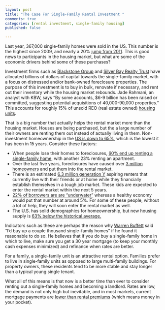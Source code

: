 ```yaml
---
layout: post
title: "The Case For Single-Family Rental Investment "
comments: true
categories: [rental investment, single-family housing]
published: false

---
```


Last year, 367,000 single-family homes were sold in the US. This number is the highest since 2009, and nearly a 20% [jump from 2011](http://www.valueline.com/Markets/Commentary.aspx?id=14076). This is good news to participants in the housing market, but what are some of the economic drivers behind some of these purchases?

Investment firms such as [Blackstone Group](http://www.blackstone.com/) and [Silver Bay Realty Trust](http://data.cnbc.com/quotes/SBY) have allocated billions of dollars of capital towards the single-family market, with a focus on distressed and/or bank-owned foreclosure properties. The purpose of this investment is to buy in bulk, renovate if necessary, and rent out their inventory while the housing market rebounds. Jade Rahmani, an analyst with KBW, says “By some accounts, $6-9 billion has been raised or committed, suggesting potential acquisitions of 40,000-90,000 properties.” This accounts for roughly 15% of unsold REO (real estate owned) [housing units](http://www.cnbc.com/id/100366417). 

That is a big number that actually helps the rental market more than the housing market. Houses are being purchased, but the a large number of their owners are renting them out instead of actually living in them. Non-investment homeownership in the [US is down to 65%](http://www.census.gov/housing/hvs/files/qtr412/q412press.pdf), which is the lowest it has been in 15 years. Consider these factors:

* When people lose their homes to foreclosures, [60% end up renting a single-family home](http://www.forbes.com/sites/kenrapoza/2012/04/04/how-single-family-home-investing-can-save-the-housing-market/), with another 23% renting an apartment.
* Over the last five years, foreclosures have caused over [3 million homeowners](http://www.realestateeconomywatch.com/2012/04/single-family-rentals-now-exceed-multifamily/) and put them into the rental market.
* There is an estimated [6.3 million generation Y](http://www.forbes.com/sites/kenrapoza/2012/04/04/how-single-family-home-investing-can-save-the-housing-market/2/) aspiring renters that currently live with their friends or at home while they financially establish themselves in a tough job market. These kids are expected to enter the rental market within the next 5 years.
* [22% of borrowers are are “underwater”](http://makinsensebabe.com/number-of-new-us-single-family-homes-sales-fell-in-december-2012-while-home-prices-rose-so-basically-nobody-can-afford-a-home/) whereas a healthy economy would put that number at around 5%. For some of these people, without a lot of help, they will soon enter the rental market as well.
* The U.S. has solid demographics for homeownership, but new housing supply is [63% below the historical average.](http://www.blackstone.com/news-views/blackstone-blog/blackstone-creates-national-single-family-rental-home-platform)

Indicators such as these are perhaps the reason why [Warren Buffett](http://www.cnbc.com/id/46538421/Warren_Buffett_on_CNBC_I_d_Buy_Up_A_Couple_Hundred_Thousand_Single_Family_Homes_If_I_Could) said “I’d buy up a couple thousand single-family homes” if he found it reasonable to do so. He believes that if you do buy a single-family home in which to live, make sure you get a 30 year mortgage (to keep your monthly cash expenses minimized) and refinance when rates are better.

For a family, a single-family unit is an attractive rental option. Families prefer to live in single-family units as opposed to large multi-family buildings. For property owners, these residents tend to be more stable and stay longer than a typical young single tenant.

What all of this means is that now is a better time than ever to consider renting out a single-family homes and becoming a landlord. Rates are low, the demand is not only high but inevitable, and in most markets, current mortgage payments are [lower than rental premiums](http://www.businessinsider.com/monthly-rent-vs-monthly-mortgage-payment-2013-1) (which means money in your pocket).

